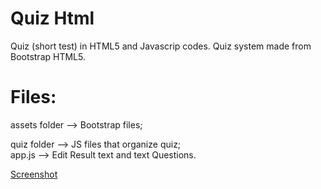 # Quiz Html
Quiz (short test) in HTML5 and Javascrip codes.
Quiz system made from Bootstrap HTML5.

# Files:

assets folder --> Bootstrap files;

quiz folder --> JS files that organize quiz;<br>
  app.js --> Edit Result text and text Questions.
  
[Screenshot](https://ibb.co/3Ryw1zM)

